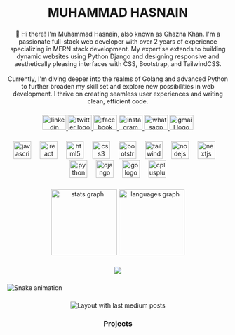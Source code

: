<br clear="both">

<h1 align="center">MUHAMMAD HASNAIN</h1>

###

<p align="center">👋 Hi there! I'm Muhammad Hasnain, also known as Ghazna Khan. I'm a passionate full-stack web developer with over 2 years of experience specializing in MERN stack development. My expertise extends to building dynamic websites using Python Django and designing responsive and aesthetically pleasing interfaces with CSS, Bootstrap, and TailwindCSS.<br><br>Currently, I'm diving deeper into the realms of Golang and advanced Python to further broaden my skill set and explore new possibilities in web development. I thrive on creating seamless user experiences and writing clean, efficient code.</p>

###

<div align="center">
  <a href="https://www.linkedin.com/in/muhamamd-hasnain-518b26294/" target="_blank">
    <img src="https://raw.githubusercontent.com/maurodesouza/profile-readme-generator/master/src/assets/icons/social/linkedin/default.svg" width="54" height="34" alt="linkedin logo"  />
  </a>
  <a href="https://twitter.com/mhghazna" target="_blank">
    <img src="https://raw.githubusercontent.com/maurodesouza/profile-readme-generator/master/src/assets/icons/social/twitter/default.svg" width="54" height="34" alt="twitter logo"  />
  </a>
  <a href="https://web.facebook.com/mhghazna" target="_blank">
    <img src="https://raw.githubusercontent.com/maurodesouza/profile-readme-generator/master/src/assets/icons/social/facebook/default.svg" width="54" height="34" alt="facebook logo"  />
  </a>
  <a href="https://www.instagram.com/muhammadhasnaing/" target="_blank">
    <img src="https://raw.githubusercontent.com/maurodesouza/profile-readme-generator/master/src/assets/icons/social/instagram/default.svg" width="54" height="34" alt="instagram logo"  />
  </a>
  <a href="https://api.whatsapp.com/send/?phone=%2B923251857693&text&type=phone_number&app_absent=0" target="_blank">
    <img src="https://raw.githubusercontent.com/maurodesouza/profile-readme-generator/master/src/assets/icons/social/whatsapp/default.svg" width="54" height="34" alt="whatsapp logo"  />
  </a>
  <a href="muhammadhasnainghazna@gmail.com" target="_blank">
    <img src="https://raw.githubusercontent.com/maurodesouza/profile-readme-generator/master/src/assets/icons/social/gmail/default.svg" width="54" height="34" alt="gmail logo"  />
  </a>
</div>

###

<div align="center">
  <img src="https://cdn.jsdelivr.net/gh/devicons/devicon/icons/javascript/javascript-original.svg" height="40" alt="javascript logo"  />
  <img width="12" />
  <img src="https://cdn.jsdelivr.net/gh/devicons/devicon/icons/react/react-original.svg" height="40" alt="react logo"  />
  <img width="12" />
  <img src="https://cdn.jsdelivr.net/gh/devicons/devicon/icons/html5/html5-original.svg" height="40" alt="html5 logo"  />
  <img width="12" />
  <img src="https://cdn.jsdelivr.net/gh/devicons/devicon/icons/css3/css3-original.svg" height="40" alt="css3 logo"  />
  <img width="12" />
  <img src="https://cdn.jsdelivr.net/gh/devicons/devicon/icons/bootstrap/bootstrap-original.svg" height="40" alt="bootstrap logo"  />
  <img width="12" />
  <img src="https://cdn.jsdelivr.net/gh/devicons/devicon/icons/tailwindcss/tailwindcss-original-wordmark.svg" height="40" alt="tailwindcss logo"  />
  <img width="12" />
  <img src="https://cdn.jsdelivr.net/gh/devicons/devicon/icons/nodejs/nodejs-original.svg" height="40" alt="nodejs logo"  />
  <img width="12" />
  <img src="https://cdn.jsdelivr.net/gh/devicons/devicon/icons/nextjs/nextjs-original.svg" height="40" alt="nextjs logo"  />
  <img width="12" />
  <img src="https://cdn.jsdelivr.net/gh/devicons/devicon/icons/python/python-original.svg" height="40" alt="python logo"  />
  <img width="12" />
  <img src="https://cdn.jsdelivr.net/gh/devicons/devicon/icons/django/django-plain.svg" height="40" alt="django logo"  />
  <img width="12" />
  <img src="https://cdn.jsdelivr.net/gh/devicons/devicon/icons/go/go-original.svg" height="40" alt="go logo"  />
  <img width="12" />
  <img src="https://cdn.jsdelivr.net/gh/devicons/devicon/icons/cplusplus/cplusplus-original.svg" height="40" alt="cplusplus logo"  />
</div>

###

<div align="center">
  <img src="https://github-readme-stats.vercel.app/api?username=mhgkhan&hide_title=false&hide_rank=false&show_icons=true&include_all_commits=true&count_private=true&disable_animations=false&theme=dracula&locale=en&hide_border=false&order=1" height="150" alt="stats graph"  />
  <img src="https://github-readme-stats.vercel.app/api/top-langs?username=mhgkhan&locale=en&hide_title=false&layout=compact&card_width=320&langs_count=5&theme=dracula&hide_border=false&order=2" height="150" alt="languages graph"  />
</div>

###

<div align="center">
  <img src="https://profile-counter.glitch.me/mhgkhan/count.svg?"  />
</div>

###

<img src="https://raw.githubusercontent.com/mhgkhan/mhgkhan/output/snake.svg" alt="Snake animation" />

###

<div align="center">
  <img src="https://github-read-medium-git-main.pahlevikun.vercel.app/latest?limit=4&username=mhgkhan&theme=dark" alt="Layout with last medium posts"  />
</div>

###

<h3 align="center">Projects</h3>

###

